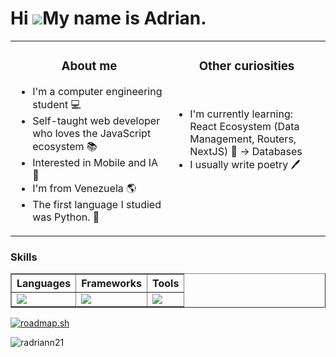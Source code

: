 Hi ![](https://user-images.githubusercontent.com/18350557/176309783-0785949b-9127-417c-8b55-ab5a4333674e.gif)My name is Adrian.
===================================================================================================================================================

<table><tr><td valign="top" width="50%">
  
<h3 align="center">About me</h3>

- I'm a computer engineering student 💻
- Self-taught web developer who loves the JavaScript ecosystem 📚
- Interested in Mobile and IA 🧠
- I'm from Venezuela 🌎
- The first language I studied was Python. 🐍

</td><td valign="top" width="50%">

<h3 align="center">Other curiosities</h3>
<br />

- I'm currently learning: React Ecosystem (Data Management, Routers, NextJS) 🚀 -> Databases
- I usually write poetry 🖊
<br />
</tr></tr></table> 

### Skills


<div align="center">
  <table border>
    <thead>
      <tr>
        <th>Languages</th>
        <th>Frameworks</th>
        <th>Tools</th>
      </tr>
    </thead>
    <tbody>
      <tr>
        <td>
          <a href="https://skillicons.dev">
            <img src="https://skillicons.dev/icons?i=js,ts,python,php" />
          </a>
        </td>
        <td>
          <a href="https://skillicons.dev">
            <img src="https://skillicons.dev/icons?i=react,astro,tailwind" />
          </a>
        </td>
        <td>
          <a href="https://skillicons.dev">
            <img src="https://skillicons.dev/icons?i=vscode,git,github,vite,netlify,vercel" />
          </a>
        </td>
      </tr>
    </tbody>
  </table>
</div>


<a href="https://roadmap.sh"><img src="https://roadmap.sh/card/tall/668bd58f501413692bf24794?variant=dark&roadmaps=frontend%2Cjavascript%2Cdatastructures-and-algorithms%2Creact" alt="roadmap.sh"/></a>
<p><img align="left" src="https://github-readme-stats.vercel.app/api/top-langs?username=radriann21&show_icons=true&locale=en&layout=compact" alt="radriann21" /></p>
